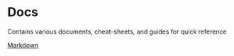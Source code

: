 # Docs
Contains various documents, cheat-sheets, and guides for quick reference

[Markdown](https://help.github.com/articles/basic-writing-and-formatting-syntax/)

